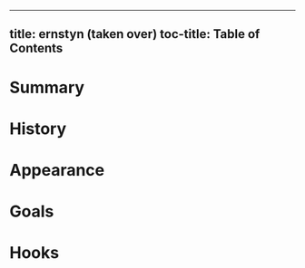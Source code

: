 
---
title: ernstyn (taken over)
toc-title: Table of Contents
---

# Summary

# History

# Appearance

# Goals

# Hooks


